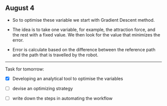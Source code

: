 ## August 4

- So to optimise these variable we start with Gradient Descent method.

- The idea is to take one variable, for example, the attraction force, and the rest with a fixed value.  We then look for the value that minimizes the error.

- Error is calculate based on the difference between the reference path and the path that is travelled by the robot.




---
Task for tomorrow:
- [x] Developing an analytical tool to optimise the variables

- [ ] devise an optimizing strategy

- [ ] write down the steps in automating the workflow
